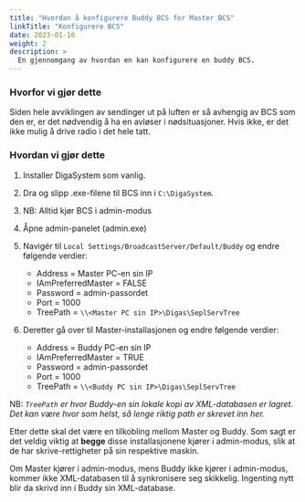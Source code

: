 ```yaml
---
title: "Hvordan å konfigurere Buddy BCS for Master BCS"
linkTitle: "Konfigurere BCS"
date: 2023-01-10
weight: 2
description: >
  En gjennomgang av hvordan en kan konfigurere en buddy BCS.
---
```


### Hvorfor vi gjør dette

Siden hele avviklingen av sendinger ut på luften er så avhengig av BCS som den er, er det nødvendig å ha en avløser i nødsituasjoner. Hvis ikke, er det ikke mulig å drive radio i det hele tatt.

### Hvordan vi gjør dette

1. Installer DigaSystem som vanlig.
2. Dra og slipp .exe-filene til BCS inn i `C:\DigaSystem`.
3. NB: Alltid kjør BCS i admin-modus
4. Åpne admin-panelet (admin.exe)
5. Navigér til `Local Settings/BroadcastServer/Default/Buddy` og endre følgende verdier:

   - Address = Master PC-en sin IP
   - IAmPreferredMaster = FALSE
   - Password = admin-passordet
   - Port = 1000
   - TreePath = `\\<Master PC sin IP>\Digas\SeplServTree`
  
6. Deretter gå over til Master-installasjonen og endre følgende verdier:

   - Address = Buddy PC-en sin IP
   - IAmPreferredMaster = TRUE
   - Password = admin-passordet
   - Port = 1000
   - TreePath = `\\<Buddy PC sin IP>\Digas\SeplServTree`
 
NB: _`TreePath` er hvor Buddy-en sin lokale kopi av XML-databasen er lagret. Det kan være hvor som helst, så lenge riktig path er skrevet inn her._

Etter dette skal det være en tilkobling mellom Master og Buddy. Som sagt er det veldig viktig at **begge** disse installasjonene kjører i admin-modus, slik at de har skrive-rettigheter på sin respektive maskin. 

Om Master kjører i admin-modus, mens Buddy ikke kjører i admin-modus, kommer ikke XML-databasen til å synkronisere seg skikkelig. Ingenting nytt blir da skrivd inn i Buddy sin XML-database.